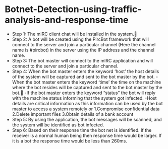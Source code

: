# Botnet-Detection-using-traffic-analysis-and-response-time

* Step 1: The mIRC client chat will be installed in the system.
* Step 2: A bot will be created using the PircBot framework that will connect to the server
and join a particular channel (Here the channel name is #pircbot) in the server using the IP
address and the channel name.
* Step 3: The bot master will connect to the mIRC application and will connect to the
server and join a particular channel.
* Step 4: When the bot master enters the keyword ‘host’ the host details of the system
will be captured and sent to the bot master by the bot.
 -When the bot master enters the keyword ‘time’ the time on the machine where the
bot resides will be captured and sent to the bot master by the bot.
 -If the bot master enters the keyword “status” the bot will reply with the machine
status informing that the system got infected.
 -Host details are critical information as this information can be used by the bot
master to access a system remotely or
 1.Compromise confidential data
 2.Delete important files
 3.Obtain details of a bank account
* Step 5: By using the application, the bot messages will be scanned, and the system
will be identified as bot infected.
* Step 6: Based on their response time the bot net is identified. If the receiver is a
normal human being then response time would be larger. If it is a bot the response time
would be less than 260ms.
